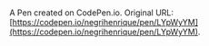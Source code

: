 # 

A Pen created on CodePen.io. Original URL: [https://codepen.io/negrihenrique/pen/LYpWyYM](https://codepen.io/negrihenrique/pen/LYpWyYM).


